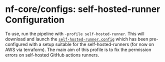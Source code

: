 # nf-core/configs: self-hosted-runner Configuration

To use, run the pipeline with `-profile self-hosted-runner`. This will download and launch the [`self-hosted-runner.config`](../conf/self-hosted-runner.config) which has been pre-configured with a setup suitable for the self-hosted-runners (for now on AWS via terraform). The main aim of this profile is to fix the permission errors on self-hosted GitHub actions runners.
